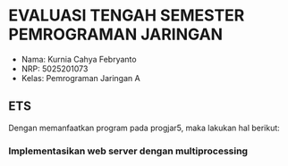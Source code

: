# EVALUASI TENGAH SEMESTER PEMROGRAMAN JARINGAN
- Nama: Kurnia Cahya Febryanto
- NRP: 5025201073
- Kelas: Pemrograman Jaringan A

## ETS
Dengan memanfaatkan program pada progjar5, maka lakukan hal berikut:

### Implementasikan web server dengan multiprocessing
